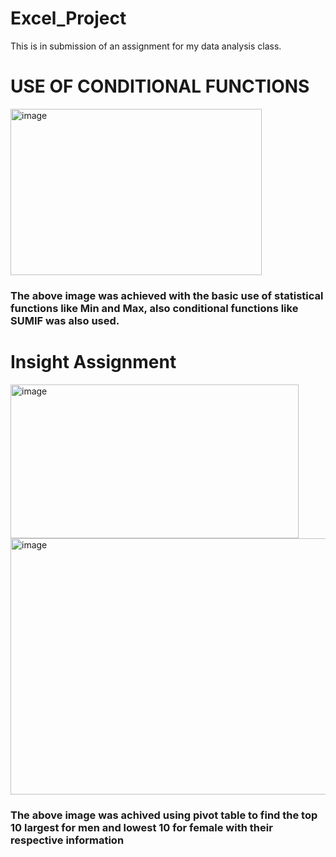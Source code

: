 # Excel_Project
This is in submission of an assignment for my data analysis class.

# USE OF CONDITIONAL FUNCTIONS

<img width="402" height="266" alt="image" src="https://github.com/user-attachments/assets/b7e9907b-8137-47e8-a84e-bef0f0dd7650" />

### The above image was achieved with the basic use of statistical functions like Min and Max, also conditional functions like SUMIF was also used.

# Insight Assignment

<img width="461" height="246" alt="image" src="https://github.com/user-attachments/assets/e0ead034-41f3-4580-8bf2-2265c7aca394" />


<img width="1198" height="410" alt="image" src="https://github.com/user-attachments/assets/15e1992f-d8de-4157-aa84-4c2a5831f80b" />

### The above image was achived using pivot table to find the top 10 largest for men and lowest 10 for female with their respective information
